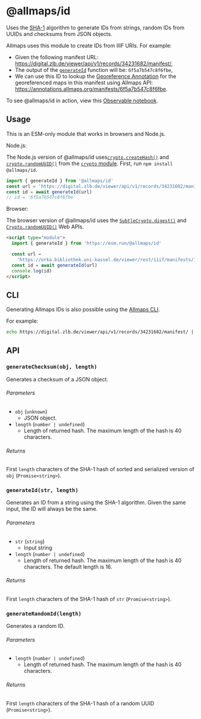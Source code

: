 # @allmaps/id

Uses the [SHA-1](https://en.wikipedia.org/wiki/SHA-1) algorithm to generate IDs from strings, random IDs from UUIDs and checksums from JSON objects.

Allmaps uses this module to create IDs from IIIF URIs. For example:

* Given the following manifest URL: https://digital.zlb.de/viewer/api/v1/records/34231682/manifest/,
* The output of the [`generateId`](#generateid) function will be: `6f5a7b547c8f6fbe`,
* We can use this ID to lookup the [Georeference Annotation](https://iiif.io/api/extension/georef/) for the georeferenced maps in this manifest using Allmaps API:
  https://annotations.allmaps.org/manifests/6f5a7b547c8f6fbe.

To see @allmaps/id in action, view this [Observable notebook](https://observablehq.com/@allmaps/the-allmaps-id-module).

## Usage

This is an ESM-only module that works in browsers and Node.js.

Node.js:

The Node.js version of @allmaps/id uses[`crypto.createHash()`](https://nodejs.org/api/crypto.html#cryptocreatehashalgorithm-options) and [`crypto.randomUUID()`](https://nodejs.org/api/crypto.html#cryptorandomuuidoptions) from the [`crypto` module](https://nodejs.org/api/crypto.html). First, run `npm install @allmaps/id`.

```js
import { generateId } from '@allmaps/id'
const url = 'https://digital.zlb.de/viewer/api/v1/records/34231682/manifest/'
const id = await generateId(url)
// id = '6f5a7b547c8f6fbe'
```

Browser:

The browser version of @allmaps/id uses the [`SubtleCrypto.digest()`](https://developer.mozilla.org/en-US/docs/Web/API/SubtleCrypto/digest) and [`Crypto.randomUUID()`](https://developer.mozilla.org/en-US/docs/Web/API/Crypto/randomUUID) Web APIs.

```html
<script type="module">
  import { generateId } from 'https://esm.run/@allmaps/id'

  const url =
    'https://orka.bibliothek.uni-kassel.de/viewer/rest/iiif/manifests/1535113582549/manifest/'
  const id = await generateId(url)
  console.log(id)
</script>
```

## CLI

Generating Allmaps IDs is also possible using the [Allmaps CLI](https://github.com/allmaps/allmaps/tree/main/apps/cli).

For example:

```sh
echo https://digital.zlb.de/viewer/api/v1/records/34231682/manifest/ | allmaps id
```

## API

### `generateChecksum(obj, length)`

Generates a checksum of a JSON object.

###### Parameters

* `obj` (`unknown`)
  * JSON object.
* `length` (`number | undefined`)
  * Length of returned hash. The maximum length of the hash is 40 characters.

###### Returns

First `length` characters of the SHA-1 hash of sorted and serialized version of `obj` (`Promise<string>`).

### `generateId(str, length)`

Generates an ID from a string using the SHA-1 algorithm. Given the same input, the ID will always be the same.

###### Parameters

* `str` (`string`)
  * Input string
* `length` (`number | undefined`)
  * Length of returned hash. The maximum length of the hash is 40 characters. The default length is 16.

###### Returns

First `length` characters of the SHA-1 hash of `str` (`Promise<string>`).

### `generateRandomId(length)`

Generates a random ID.

###### Parameters

* `length` (`number | undefined`)
  * Length of returned hash. The maximum length of the hash is 40 characters.

###### Returns

First `length` characters of the SHA-1 hash of a random UUID (`Promise<string>`).
